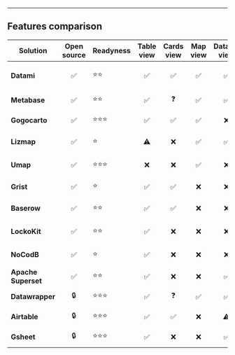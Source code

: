 
---

<h2 class="has-text-centered my-6">
   Features comparison
</h2>

| Solution            | Open source  | Readyness | Table view | Cards view  | Map view   | Dataviz view | Edition  | Moderation  | Configuration interface     | Data sources        | Backend              | Widget  | Official website                               |
| -----------------   | :---:        | ---       | :---:      | :---:       | :---:      | :---:        | :---:    | :---:       | :---:                       | ------------------  | -------------------- | :---:   | ---                                            |
| **Datami**          | ✅           | ⭐⭐      | ✅         | ✅          | ✅         | ✅           | ✅       | ✅          | ❌ (for now)                | API ext. (Git)      | Git platforms / APIs | ✅      | [Website](https://datami.multi.coop/?locale=en/)          |
| **Metabase**        | ✅           | ⭐⭐      | ✅         | ❓          | ✅         | ✅           | ⚠️        | ❌          | ✅                          | SQL, connectors     | server / APIs        | ✅      | [Website](https://www.metabase.com/)           |
| **Gogocarto**       | ✅           | ⭐⭐⭐    | ✅         | ✅          | ✅         | ❌           | ✅       | ❌          | ✅                          | proper              | server / APIs        | ✅      | [Website](https://gogocarto.fr/projects)       |
| **Lizmap**          | ✅           | ⭐        | ⚠️          | ❌          | ✅         | ✅           | ✅       | ❌          | ✅                          | proper              | server / ❓          | ✅      | [Website](https://www.lizmap.com)              |
| **Umap**            | ✅           | ⭐⭐⭐    | ❌         | ❌          | ✅         | ❌           | ✅       | ❌          | ✅                          | ...                 | server / ❓          | ✅      | [Website](https://umap.openstreetmap.fr/)      |
| **Grist**           | ✅           | ⭐        | ✅         | ✅          | ❌         | ❌           | ✅       | ❓          | ✅                          | SQL                 | server / APIs        | ❌      | [Website](https://getgrist.com/)               |
| **Baserow**         | ✅           | ⭐⭐      | ✅         | ✅          | ❌         | ❌           | ✅       | ❓          | ✅                          | SQL                 | server / ❓          | ❌      | [Website](https://baserow.io/)                 |
| **LockoKit**        | ✅           | ⭐⭐      | ✅         | ❌          | ❌         | ❌           | ✅       | ❓          | ✅                          | proper              | server / ❓          | ❌      | [Website](https://locokit.io/)                 |
| **NoCodB**          | ✅           | ⭐        | ✅         | ❌          | ❌         | ❌           | ✅       | ❓          | ✅                          | SQL                 | server / ❓          | ❌      | [Website](https://nocodb.com/)                  |
| **Apache Superset** | ✅           | ⭐⭐      | ✅         | ❌          | ❌         | ✅           | ✅       | ❓          | ✅                          | SQL                 | server / Saas        | ❓      | [Website](https://superset.apache.org/)         |
| **Datawrapper**     | 🔒           | ⭐⭐⭐    | ✅         | ❓          | ✅         | ✅           | ❌       | ❌          | ✅                          | SQL, connectors     | Saas                 | ✅      | [Website](https://www.datawrapper.de/)          |
| **Airtable**        | 🔒           | ⭐⭐⭐    | ✅         | ✅          | ❌         | ⚠️            | ✅       | ⚠️           | ✅                          | proper, connectors  | Saas                 | ✅      | [Website](https://airtable.com/)                |
| **Gsheet**          | 🔒           | ⭐⭐⭐    | ✅         | ❌          | ❌         | ✅           | ✅       | ✅          | ✅                          | proper, connectors  | Saas                 | ✅      | [Website](https://www.google.com/sheets/about/) |

